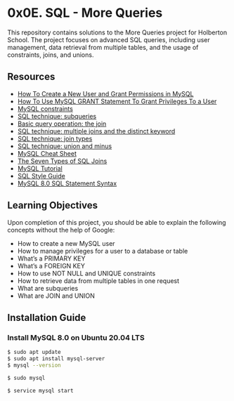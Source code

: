 # 0x0E. SQL - More Queries

This repository contains solutions to the More Queries project for Holberton School. The project focuses on advanced SQL queries, including user management, data retrieval from multiple tables, and the usage of constraints, joins, and unions.

## Resources

- [How To Create a New User and Grant Permissions in MySQL](link-to-create-new-user-grant-permissions)
- [How To Use MySQL GRANT Statement To Grant Privileges To a User](link-to-use-mysql-grant-statement)
- [MySQL constraints](link-to-mysql-constraints)
- [SQL technique: subqueries](link-to-sql-technique-subqueries)
- [Basic query operation: the join](link-to-basic-query-operation-join)
- [SQL technique: multiple joins and the distinct keyword](link-to-sql-technique-multiple-joins-distinct)
- [SQL technique: join types](link-to-sql-technique-join-types)
- [SQL technique: union and minus](link-to-sql-technique-union-minus)
- [MySQL Cheat Sheet](link-to-mysql-cheat-sheet)
- [The Seven Types of SQL Joins](link-to-seven-types-sql-joins)
- [MySQL Tutorial](link-to-mysql-tutorial)
- [SQL Style Guide](link-to-sql-style-guide)
- [MySQL 8.0 SQL Statement Syntax](link-to-mysql-8.0-sql-statement-syntax)

## Learning Objectives

Upon completion of this project, you should be able to explain the following concepts without the help of Google:

- How to create a new MySQL user
- How to manage privileges for a user to a database or table
- What’s a PRIMARY KEY
- What’s a FOREIGN KEY
- How to use NOT NULL and UNIQUE constraints
- How to retrieve data from multiple tables in one request
- What are subqueries
- What are JOIN and UNION

## Installation Guide

### Install MySQL 8.0 on Ubuntu 20.04 LTS

```bash
$ sudo apt update
$ sudo apt install mysql-server
$ mysql --version

$ sudo mysql

$ service mysql start


```
